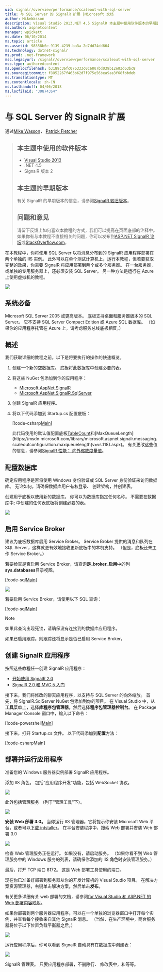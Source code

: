 ```yaml
---
uid: signalr/overview/performance/scaleout-with-sql-server
title: 与 SQL Server 的 SignalR 扩展 |Microsoft 文档
author: MikeWasson
description: Visual Studio 2013.NET 4.5 SignalR 本主题中使用软件版本的早期版本的信息的本主题的版本 2 早期版本...
ms.author: aspnetcontent
manager: wpickett
ms.date: 06/10/2014
ms.topic: article
ms.assetid: 98358b6e-9139-4239-ba3a-2d7dd74dd664
ms.technology: dotnet-signalr
ms.prod: .net-framework
msc.legacyurl: /signalr/overview/performance/scaleout-with-sql-server
msc.type: authoredcontent
ms.openlocfilehash: b3189c36fc076333c0c6007bd039b12e03d63bc8
ms.sourcegitcommit: f8852267f463b62d7f975e56bea9aa3f68fbbdeb
ms.translationtype: MT
ms.contentlocale: zh-CN
ms.lasthandoff: 04/06/2018
ms.locfileid: "30874364"
---
```

<a name="signalr-scaleout-with-sql-server"></a>与 SQL Server 的 SignalR 扩展
====================
通过[Mike Wasson](https://github.com/MikeWasson)， [Patrick Fletcher](https://github.com/pfletcher)

> ## <a name="software-versions-used-in-this-topic"></a>本主题中使用的软件版本
> 
> 
> - [Visual Studio 2013](https://www.microsoft.com/visualstudio/eng/2013-downloads)
> - .NET 4.5
> - SignalR 版本 2
>   
> 
> 
> ## <a name="previous-versions-of-this-topic"></a>本主题的早期版本
> 
> 有关 SignalR 的早期版本的信息，请参阅[SignalR 较旧版本](../older-versions/index.md)。
> 
> ## <a name="questions-and-comments"></a>问题和意见
> 
> 请留下反馈上如何喜欢本教程的方式，我们可以提高在页面底部的注释中。 如果你有与本教程不直接相关的问题，你可以发布到[ASP.NET SignalR 论坛](https://forums.asp.net/1254.aspx/1?ASP+NET+SignalR)或[StackOverflow.com](http://stackoverflow.com/)。


在本教程中，你将使用 SQL Server 以将消息分布到的 SignalR 应用程序部署在两个单独的 IIS 实例。 此外可以在单个测试计算机上，运行本教程，但若要获取完整的效果，你需要 SignalR 将应用部署到两个或多个服务器。 在一台服务器，或单独的专用服务器上，还必须安装 SQL Server。 另一种方法是运行在 Azure 上使用虚拟机的教程。

![](scaleout-with-sql-server/_static/image1.png)

## <a name="prerequisites"></a>系统必备

Microsoft SQL Server 2005 或更高版本。 底板支持桌面和服务器版本的 SQL Server。 它不支持 SQL Server Compact Edition 或 Azure SQL 数据库。 （如果你的应用程序托管在 Azure 上，请考虑服务总线底板相反。）

## <a name="overview"></a>概述

我们获取详细的教程之前，以下是将要执行的操作的快速概览。

1. 创建一个新的空数据库。 底板将此数据库中创建必要的表。
2. 将这些 NuGet 包添加到你的应用程序： 

    - [Microsoft.AspNet.SignalR](http://nuget.org/packages/Microsoft.AspNet.SignalR)
    - [Microsoft.AspNet.SignalR.SqlServer](http://nuget.org/packages/Microsoft.AspNet.SignalR.SqlServer)
3. 创建 SignalR 应用程序。
4. 将以下代码添加到 Startup.cs 配置底板： 

    [!code-csharp[Main](scaleout-with-sql-server/samples/sample1.cs)]

   此代码使用的默认值配置底板[TableCount](https://msdn.microsoft.com/library/microsoft.aspnet.signalr.sqlscaleoutconfiguration.tablecount(v=vs.118).aspx)和[MaxQueueLength](https://msdn.microsoft.com/library/microsoft.aspnet.signalr.messaging.scaleoutconfiguration.maxqueuelength(v=vs.118).aspx)。 有关更改这些值的信息，请参阅[SignalR 性能： 向外缩放度量值](signalr-performance.md#scaleout_metrics)。 

## <a name="configure-the-database"></a>配置数据库

确定应用程序是否将使用 Windows 身份验证或 SQL Server 身份验证来访问数据库。 无论如何，请确保数据库用户有权登录、 创建架构，并创建表。

创建用于底板以使用新的数据库。 你可以为数据库指定任何名称。 不需要在数据库中; 中创建的任何表底板将创建必要的表。

![](scaleout-with-sql-server/_static/image2.png)

## <a name="enable-service-broker"></a>启用 Service Broker

建议为底板数据库启用 Service Broker。 Service Broker 提供的消息和队列在 SQL Server，这样就更有效地接收更新底板中的本机支持。 （但是，底板还未工作 Service Broker。）

若要检查是否启用 Service Broker，请查询**是\_broker\_启用**中的列**sys.databases**目录视图。

[!code-sql[Main](scaleout-with-sql-server/samples/sample2.sql)]

![](scaleout-with-sql-server/_static/image3.png)

若要启用 Service Broker，请使用以下 SQL 查询：

[!code-sql[Main](scaleout-with-sql-server/samples/sample3.sql)]

> [!NOTE]
> 如果此查询出现死锁，请确保没有连接到的数据库应用程序。


如果已启用跟踪，则跟踪还将显示是否已启用 Service Broker。

## <a name="create-a-signalr-application"></a>创建 SignalR 应用程序

按照这些教程任一创建 SignalR 应用程序：

- [开始使用 SignalR 2.0](../getting-started/tutorial-getting-started-with-signalr.md)
- [SignalR 2.0 和 MVC 5 入门](../getting-started/tutorial-getting-started-with-signalr-and-mvc.md)

接下来，我们将修改的聊天应用程序，以支持与 SQL Server 的向外缩放。 首先，将 SignalR.SqlServer NuGet 包添加到你的项目。 在 Visual Studio 中，从**工具**菜单上，选择**库程序包管理器**，然后选择**程序包管理器控制台**。 在 Package Manager Console 窗口中，输入以下命令：

[!code-powershell[Main](scaleout-with-sql-server/samples/sample4.ps1)]

接下来，打开 Startup.cs 文件。 以下代码添加到**配置**方法：

[!code-csharp[Main](scaleout-with-sql-server/samples/sample5.cs)]

## <a name="deploy-and-run-the-application"></a>部署并运行应用程序

准备您的 Windows 服务器实例部署 SignalR 应用程序。

添加 IIS 角色。 包括"应用程序开发"功能，包括 WebSocket 协议。

![](scaleout-with-sql-server/_static/image4.png)

此外包括管理服务 （列于"管理工具"下）。

![](scaleout-with-sql-server/_static/image5.png)

**安装 Web 部署 3.0。** 当你运行 IIS 管理器，它将提示你安装 Microsoft Web 平台，或者可以[下载 intstaller](https://go.microsoft.com/fwlink/?LinkId=255386)。 在平台安装程序中，搜索 Web 部署并安装 Web 部署 3.0

![](scaleout-with-sql-server/_static/image6.png)

检查 Web 管理服务正在运行。 如果没有，请启动服务。 （如果你看不到 Web 管理服务中的 Windows 服务的列表，请确保你添加的 IIS 角色时安装管理服务。）

最后，打开 TCP 端口 8172。 这是 Web 部署工具使用的端口。

现在你已准备好部署到服务器从你的开发计算机的 Visual Studio 项目。 在解决方案资源管理器，右键单击解决方案，然后单击**发布**。

有关更多详细有关 web 部署的文档，请参阅[for Visual Studio 和 ASP.NET 的 Web 部署内容映射](../../../whitepapers/aspnet-web-deployment-content-map.md)。

如果你部署到两个服务器应用程序，可以在一个单独的浏览器窗口中打开每个实例，并查看每个接收来自其他 SignalR 消息。 （当然，在生产环境中，两台服务器将位于以下位置负载平衡器之后。）

![](scaleout-with-sql-server/_static/image7.png)

运行应用程序后，你可以看到 SignalR 自动具有在数据库中创建表：

![](scaleout-with-sql-server/_static/image8.png)

SignalR 管理表。 只要应用程序部署，不删除行、 修改表中，和等等。
